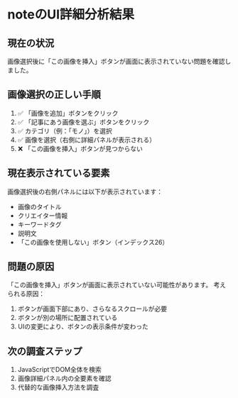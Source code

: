 # noteのUI詳細分析結果

## 現在の状況
画像選択後に「この画像を挿入」ボタンが画面に表示されていない問題を確認しました。

## 画像選択の正しい手順
1. ✅ 「画像を追加」ボタンをクリック
2. ✅ 「記事にあう画像を選ぶ」ボタンをクリック
3. ✅ カテゴリ（例：「モノ」）を選択
4. ✅ 画像を選択（右側に詳細パネルが表示される）
5. ❌ 「この画像を挿入」ボタンが見つからない

## 現在表示されている要素
画像選択後の右側パネルには以下が表示されています：
- 画像のタイトル
- クリエイター情報
- キーワードタグ
- 説明文
- 「この画像を使用しない」ボタン（インデックス26）

## 問題の原因
「この画像を挿入」ボタンが画面に表示されていない可能性があります。
考えられる原因：
1. ボタンが画面下部にあり、さらなるスクロールが必要
2. ボタンが別の場所に配置されている
3. UIの変更により、ボタンの表示条件が変わった

## 次の調査ステップ
1. JavaScriptでDOM全体を検索
2. 画像詳細パネル内の全要素を確認
3. 代替的な画像挿入方法を調査

